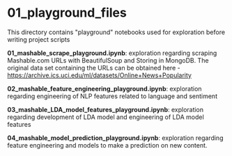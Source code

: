 # 01_playground_files

This directory contains "playground" notebooks used for exploration before writing project scripts

**01_mashable_scrape_playground.ipynb**: exploration regarding scraping Mashable.com URLs with BeautifulSoup and Storing in MongoDB.  The original data set containing the URLs can be obtained here - https://archive.ics.uci.edu/ml/datasets/Online+News+Popularity

**02_mashable_feature_engineering_playground.ipynb**: exploration regarding engineering of NLP features related to language and sentiment

**03_mashable_LDA_model_features_playground.ipynb**: exploration regarding development of LDA model and engineering of LDA model features

**04_mashable_model_prediction_playground.ipynb**: exploration regarding feature engineering and models to make a prediction on new content.